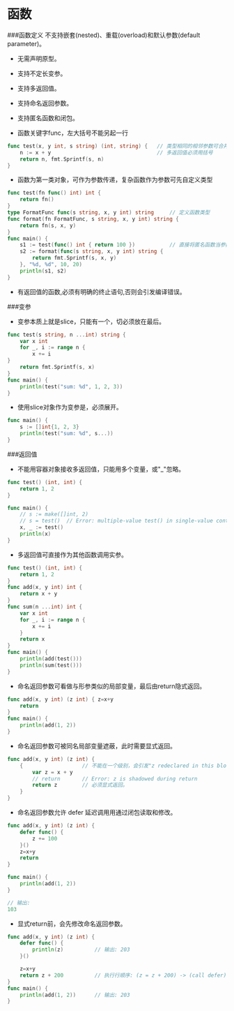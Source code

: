 
函数
=========

###函数定义
不支持嵌套(nested)、重载(overload)和默认参数(default parameter)。
- 无需声明原型。
- 支持不定长变参。
- 支持多返回值。
- 支持命名返回参数。
- 支持匿名函数和闭包。

- 函数关键字func，左大括号不能另起一行

```go
func test(x, y int, s string) (int, string) {   // 类型相同的相邻参数可合并
    n := x + y                                  // 多返回值必须用括号
    return n, fmt.Sprintf(s, n)
}
```

- 函数为第一类对象，可作为参数传递，复杂函数作为参数可先自定义类型

```go
func test(fn func() int) int {
    return fn()
}
type FormatFunc func(s string, x, y int) string     // 定义函数类型
func format(fn FormatFunc, s string, x, y int) string {
    return fn(s, x, y)
}
func main() {
    s1 := test(func() int { return 100 })           // 直接将匿名函数当参数
    s2 := format(func(s string, x, y int) string {
        return fmt.Sprintf(s, x, y)
    }, "%d, %d", 10, 20)
    println(s1, s2)
}
```

- 有返回值的函数,必须有明确的终止语句,否则会引发编译错误。

###变参
- 变参本质上就是slice，只能有一个，切必须放在最后。

```go
func test(s string, n ...int) string {
    var x int
    for _, i := range n {
        x += i
}
    return fmt.Sprintf(s, x)
}
func main() {
    println(test("sum: %d", 1, 2, 3))
}
```

- 使用slice对象作为变参是，必须展开。

```go
func main() {
    s := []int{1, 2, 3}
    println(test("sum: %d", s...))
}
```

###返回值
- 不能用容器对象接收多返回值，只能用多个变量，或"_"忽略。

```go
func test() (int, int) {
    return 1, 2
}

func main() {
    // s := make([]int, 2)
    // s = test()  // Error: multiple-value test() in single-value context
    x, _ := test()
    println(x)
}
```

- 多返回值可直接作为其他函数调用实参。

```go
func test() (int, int) {
    return 1, 2
}
func add(x, y int) int {
    return x + y
}
func sum(n ...int) int {
    var x int
    for _, i := range n {
        x += i
    }
    return x
}
func main() {
    println(add(test()))
    println(sum(test()))
}
```

- 命名返回参数可看做与形参类似的局部变量，最后由return隐式返回。

```go
func add(x, y int) (z int) { z=x+y
    return
}
func main() {
    println(add(1, 2))
}
```

- 命名返回参数可被同名局部变量遮蔽，此时需要显式返回。

```go
func add(x, y int) (z int) {
    {                   // 不能在一个级别，会引发"z redeclared in this block"错误。
        var z = x + y
        // return       // Error: z is shadowed during return
        return z        // 必须显式返回。
    }
}
```

- 命名返回参数允许 defer 延迟调⽤用通过闭包读取和修改。

```go
func add(x, y int) (z int) {
    defer func() {
        z += 100
    }()
    z=x+y
    return
}

func main() {
    println(add(1, 2))
}

// 输出:
103
```

- 显式return前，会先修改命名返回参数。

```go
func add(x, y int) (z int) {
    defer func() {
        println(z)          // 输出: 203
    }()

    z=x+y
    return z + 200          // 执⾏行顺序: (z = z + 200) -> (call defer) -> (ret)
}
func main() {
    println(add(1, 2))      // 输出: 203
}
```
